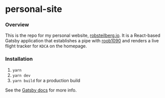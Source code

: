 # personal-site

### Overview

This is the repo for my personal website, [robsteilberg.io](https://www.robsteilberg.io/). It is a React-based Gatsby application that establishes a pipe with [roob1090](https://github.com/robertsteilberg/roob1090) and renders a live flight tracker for `KDCA` on the homepage.

### Installation

1. `yarn`
2. `yarn dev`
2. `yarn build` for a production build

See the [Gatsby docs](https://www.gatsbyjs.com/docs/) for more info.